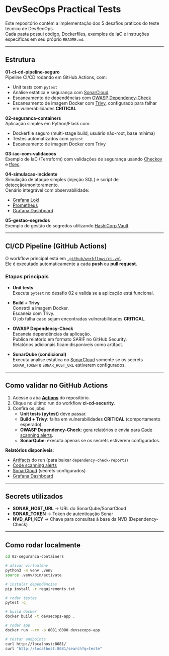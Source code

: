 # DevSecOps Practical Tests

Este repositório contém a implementação dos 5 desafios práticos do teste técnico de DevSecOps.  
Cada pasta possui código, Dockerfiles, exemplos de IaC e instruções específicas em seu próprio `README.md`.

---

## Estrutura

**01-ci-cd-pipeline-seguro**  
Pipeline CI/CD rodando em GitHub Actions, com:  
- Unit tests com `pytest`  
- Análise estática e segurança com [SonarCloud](https://sonarcloud.io/projects)  
- Escaneamento de dependências com [OWASP Dependency-Check](https://jeremylong.github.io/DependencyCheck/)  
- Escaneamento de imagem Docker com [Trivy](https://aquasecurity.github.io/trivy/), configurado para falhar em vulnerabilidades **CRITICAL**

**02-seguranca-containers**  
Aplicação simples em Python/Flask com:  
- Dockerfile seguro (multi-stage build, usuário não-root, base mínima)  
- Testes automatizados com `pytest`  
- Escaneamento de imagem Docker com Trivy  

**03-iac-com-validacoes**  
Exemplo de IaC (Terraform) com validações de segurança usando [Checkov](https://www.checkov.io/) e [tfsec](https://aquasecurity.github.io/tfsec/).  

**04-simulacao-incidente**  
Simulação de ataque simples (injeção SQL) e script de detecção/monitoramento.  
Cenário integrável com observabilidade:  
- [Grafana Loki](https://grafana.com/oss/loki/)  
- [Prometheus](https://prometheus.io/)  
- [Grafana Dashboard](https://devjeffersonpiau.grafana.net/a/grafana-setupguide-app/getting-started)  

**05-gestao-segredos**  
Exemplo de gestão de segredos utilizando [HashiCorp Vault](https://www.vaultproject.io/).  

---

## CI/CD Pipeline (GitHub Actions)

O workflow principal está em [`.github/workflows/ci.yml`](.github/workflows/ci.yml).  
Ele é executado automaticamente a cada **push** ou **pull request**.

### Etapas principais

- **Unit tests**  
  Executa `pytest` no desafio 02 e valida se a aplicação está funcional.

- **Build + Trivy**  
  Constrói a imagem Docker.  
  Escaneia com Trivy.  
  O job falha caso sejam encontradas vulnerabilidades **CRITICAL**.

- **OWASP Dependency-Check**  
  Escaneia dependências da aplicação.  
  Publica relatório em formato SARIF no GitHub Security.  
  Relatórios adicionais ficam disponíveis como artifact.  

- **SonarQube (condicional)**  
  Executa análise estática no [SonarCloud](https://sonarcloud.io/projects) somente se os secrets `SONAR_TOKEN` e `SONAR_HOST_URL` estiverem configurados.

---

## Como validar no GitHub Actions

1. Acesse a aba [**Actions**](https://github.com/devjeffersonpiau/devsecops-practical-tests/actions) do repositório.  
2. Clique no último run do workflow **ci-cd-security**.  
3. Confira os jobs:
   - **Unit tests (pytest)** deve passar.  
   - **Build + Trivy**: falha em vulnerabilidades **CRITICAL** (comportamento esperado).  
   - **OWASP Dependency-Check**: gera relatórios e envia para [Code scanning alerts](https://github.com/devjeffersonpiau/devsecops-practical-tests/security/code-scanning).  
   - **SonarQube**: executa apenas se os secrets estiverem configurados.  

**Relatórios disponíveis**:  
- [Artifacts](https://github.com/devjeffersonpiau/devsecops-practical-tests/actions) do run (para baixar `dependency-check-reports`)  
- [Code scanning alerts](https://github.com/devjeffersonpiau/devsecops-practical-tests/security/code-scanning)  
- [SonarCloud](https://sonarcloud.io/projects) (secrets configurados)  
- [Grafana Dashboard](https://devjeffersonpiau.grafana.net/a/grafana-setupguide-app/getting-started)  

---

## Secrets utilizados

- **SONAR_HOST_URL** → URL do SonarQube/SonarCloud  
- **SONAR_TOKEN** → Token de autenticação Sonar  
- **NVD_API_KEY** → Chave para consultas à base da NVD (Dependency-Check)  

---

## Como rodar localmente

```bash
cd 02-seguranca-containers

# ativar virtualenv
python3 -m venv .venv
source .venv/bin/activate

# instalar dependências
pip install -r requirements.txt

# rodar testes
pytest -q

# build docker
docker build -t devsecops-app .

# rodar app
docker run --rm -p 8081:8080 devsecops-app

# testar endpoints
curl http://localhost:8081/
curl "http://localhost:8081/search?q=teste"

